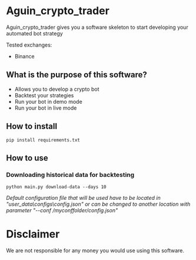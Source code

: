 # Aguin_crypto_trader
Aguin_crypto_trader gives you a software skeleton to start developing your automated bot strategy

Tested exchanges:

- Binance

## What is the purpose of this software?
- Allows you to develop a crypto bot
- Backtest your strategies
- Run your bot in demo mode
- Run your bot in live mode

## How to install
`pip install requirements.txt`

## How to use
### Downloading historical data for backtesting
`python main.py download-data --days 10`

*Default configuration file that will be used have to be located in "user_data\configs\config.json" or can be changed to another location with parameter "--conf /myconffolder/config.json"*

# Disclaimer
We are not responsible for any money you would use using this software.
